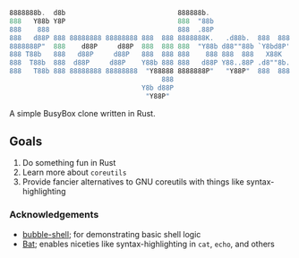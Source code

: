 ```powershell
8888888b.  d8b                            888888b.
888   Y88b Y8P                            888  "88b
888    888                                888  .88P
888   d88P 888 88888888 88888888 888  888 8888888K.   .d88b.  888  888
8888888P"  888    d88P     d88P  888  888 888  "Y88b d88""88b `Y8bd8P'
888 T88b   888   d88P     d88P   888  888 888    888 888  888   X88K
888  T88b  888  d88P     d88P    Y88b 888 888   d88P Y88..88P .d8""8b.
888   T88b 888 88888888 88888888  "Y88888 8888888P"   "Y88P"  888  888
                                      888
                                 Y8b d88P
                                  "Y88P"
```

A simple BusyBox clone written in Rust.

## Goals

1. Do something fun in Rust
2. Learn more about `coreutils`
3. Provide fancier alternatives to GNU coreutils with things like syntax-highlighting

### Acknowledgements

- [bubble-shell](https://github.com/JoshMcguigan/bubble-shell); for demonstrating basic shell logic
- [Bat](https://github.com/sharkdp/bat); enables niceties like syntax-highlighting in `cat`, `echo`, and others
